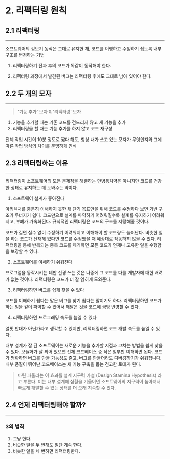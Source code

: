 # 2. 리팩터링 원칙

## 2.1 리팩터링

----
소프트웨어의 겉보기 동작은 그대로 유지한 채, 코드를 이행하고 수정하기 쉽도록 내부 구조를 변경하는 기법

 
1. 리팩터링하기 전과 후의 코드가 똑같이 동작해야 한다.

2. 리팩터링 과정에서 발견된 버그는 리팩터링 후에도 그대로 남아 있어야 한다.

## 2.2 두 개의 모자

----
> '기능 추가' 모자 & '리팩터링' 모자
 
1. 기능을 추가할 때는 기존 코드를 건드리지 않고 새 기능을 추가
2. 리팩터링을 할 때는 기능 추가를 하지 않고 코드 재구성

전체 작업 시간이 10분 정도로 짧다 해도, 항상 내가 쓰고 있는 모자가 무엇인지와 그에 따른 작업 방식의 차이를 분명하게 인식

## 2.3 리팩터링하는 이유

----
리팩터링이 소프트웨어의 모든 문제점을 해결하는 만병통치약은 아니지만 코드를 건강한 상태로 유지하는 데 도와주는 약이다.

1. 소프트웨어 설계가 좋아진다

아키텍처를 충분히 이해하지 못한 채 단기 목표만을 위해 코드를 수정하다 보면 기반 구조가 무너지기 쉽다. 코드만으로 설계를 파악하기 어려워질수록 설계를 유지하기 어려워지고, 부폐가 가속화된다. 규칙적인 리팩터링은 코드의 구조를 지탱해줄 것이다.

코드가 길면 실수 없이 수정하기 어려워지고 이해해야 할 코드량도 늘어난다. 비슷한 일을 하는 코드가 산재해 있다면 코드를 수정했을 때 예상대로 작동하지 않을 수 있다. 리팩터링을 통해 반복되는 중복 코드를 제거하면 모든 코드가 언제나 고유한 일을 수행함을 보장할 수 있다.

2. 소프트웨어를 이해하기 쉬워진다

프로그램을 동작시키는 데만 신경 쓰는 것은 나중에 그 코드를 다룰 개발자에 대한 배려가 없는 것이다. 리팩터링은 코드가 더 잘 읽히게 도와준다.


3. 리팩터링하면 버그를 쉽게 찾을 수 있다

코드를 이해하기 쉽다는 말은 버그를 찾기 쉽다는 말이기도 하다. 리팩터링하면 코드가 하는 일을 깊이 파악할 수 있어서 깨달은 것을 코드에 금방 반영할 수 있다.


4. 리팩터링하면 프로그래밍 속도를 높일 수 있다

얼핏 반대가 아닌가라고 생각할 수 있지만, 리팩터링하면 코드 개발 속도를 높일 수 있다.

내부 설계가 잘 된 소프트웨어는 새로운 기능을 추가할 지점과 고치는 방법을 쉽게 찾을 수 있다. 모듈화가 잘 되어 있으면 전체 코드베이스 중 작은 일부만 이해하면 된다. 코드가 명확하면 버그를 만들 가능성도 줄고, 버그를 만들더라도 디버깅하기가 쉬워집니다. 내부 품질이 뛰어난 코드베이스는 새 기능 구축을 돕는 견고한 토대가 된다.

> 마틴 파울러는 이 효과를 설계 지구력 가설 (Design Stamina Hypothesis) 라고 부른다. 이는 내부 설계에 심혈을 기울이면 소프트웨어의 지구력이 높아져서 빠르게 개발할 수 있는 상태를 더 오래 지속할 수 있다.

## 2.4 언제 리팩터링해야 할까?

----

### 3의 법칙
1. 그냥 한다.
2. 비슷한 일을 두 번해도 일단 계속 한다.
3. 비슷한 일을 세 번하면 리팩터링한다.
